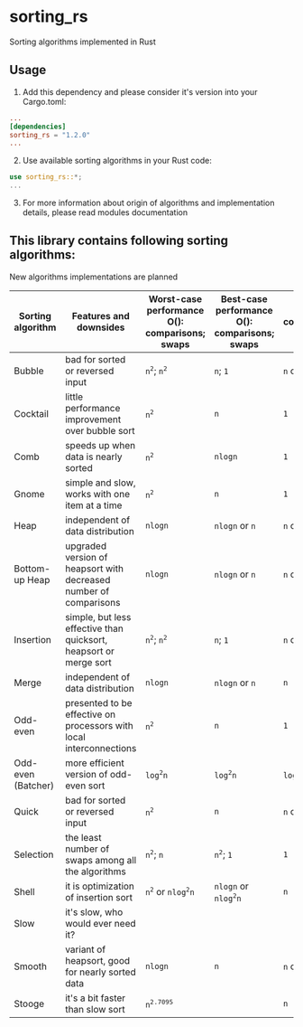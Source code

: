 # sorting_rs
Sorting algorithms implemented in Rust
## Usage
1. Add this dependency and please consider it's version into your Cargo.toml:
```toml
...
[dependencies]
sorting_rs = "1.2.0"
...
```
2. Use available sorting algorithms in your Rust code:
```rust
use sorting_rs::*;
...
```
3. For more information about origin of algorithms and implementation details, 
please read modules documentation 

## This library contains following sorting algorithms:
New algorithms implementations are planned
 
| Sorting algorithm | Features and downsides | Worst-case performance O(): comparisons; swaps | Best-case performance O(): comparisons; swaps | Space complexity O() |
| ------ | -------------------------------- | ------------------------------------ | -------- | ---------- |
| Bubble | bad for sorted or reversed input | `n`<sup>`2`</sup>; `n`<sup>`2`</sup> | `n`; `1` | `n` or `1` |
| Cocktail | little performance improvement over bubble sort | `n`<sup>`2`</sup> | `n` | `1` |
| Comb | speeds up when data is nearly sorted | `n`<sup>`2`</sup> | `nlogn` | `1` |
| Gnome | simple and slow, works with one item at a time | `n`<sup>`2`</sup> | `n` | `1` |
| Heap | independent of data distribution | `nlogn` | `nlogn` or `n` | `n` or `1` |
| Bottom-up Heap | upgraded version of heapsort with decreased number of comparisons | `nlogn` | `nlogn` or `n` | `n` or `1` |
| Insertion | simple, but less effective than quicksort, heapsort or merge sort | `n`<sup>`2`</sup>; `n`<sup>`2`</sup> | `n`; `1` | `n` or `1` |
| Merge | independent of data distribution | `nlogn` | `nlogn` or `n` | `n` |
| Odd-even | presented to be effective on processors with local interconnections | `n`<sup>`2`</sup> | `n` | `1` |
| Odd-even (Batcher) | more efficient version of odd-even sort | `log`<sup>`2`</sup>`n` | `log`<sup>`2`</sup>`n` | `log`<sup>`2`</sup>`n` |
| Quick | bad for sorted or reversed input | `n`<sup>`2`</sup> | `n` | `n` or `logn` |
| Selection | the least number of swaps among all the algorithms | `n`<sup>`2`</sup>; `n` | `n`<sup>`2`</sup>; `1` | `1` |
| Shell | it is optimization of insertion sort | `n`<sup>`2`</sup> or `nlog`<sup>`2`</sup>`n` | `nlogn` or `nlog`<sup>`2`</sup>`n` | `n` |
| Slow | it's slow, who would ever need it? | | | |
| Smooth | variant of heapsort, good for nearly sorted data | `nlogn` | `n` | `n` or `1` |
| Stooge | it's a bit faster than slow sort | `n`<sup>`2.7095`</sup> | | `n` |
